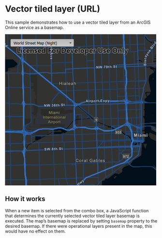 # Vector tiled layer (URL)

This sample demonstrates how to use a vector tiled layer from an ArcGIS
Online service as a basemap.

![](screenshot.png)

## How it works

When a new item is selected from the combo box, a JavaScript function
that determines the currently selected vector tiled layer basemap is
executed. The map’s basemap is replaced by setting `basemap` property to
the desired basemap. If there were operational layers present in the
map, this would have no effect on them.

